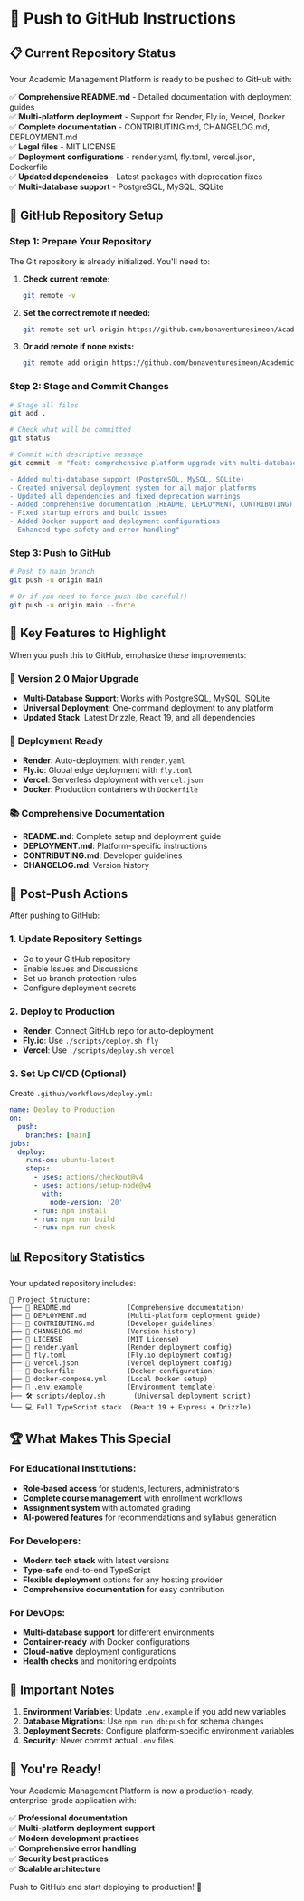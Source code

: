 # 🚀 Push to GitHub Instructions

## 📋 Current Repository Status

Your Academic Management Platform is ready to be pushed to GitHub with:

✅ **Comprehensive README.md** - Detailed documentation with deployment guides  
✅ **Multi-platform deployment** - Support for Render, Fly.io, Vercel, Docker  
✅ **Complete documentation** - CONTRIBUTING.md, CHANGELOG.md, DEPLOYMENT.md  
✅ **Legal files** - MIT LICENSE  
✅ **Deployment configurations** - render.yaml, fly.toml, vercel.json, Dockerfile  
✅ **Updated dependencies** - Latest packages with deprecation fixes  
✅ **Multi-database support** - PostgreSQL, MySQL, SQLite  

## 🔧 GitHub Repository Setup

### Step 1: Prepare Your Repository

The Git repository is already initialized. You'll need to:

1. **Check current remote:**
   ```bash
   git remote -v
   ```

2. **Set the correct remote if needed:**
   ```bash
   git remote set-url origin https://github.com/bonaventuresimeon/AcademicCRM.git
   ```

3. **Or add remote if none exists:**
   ```bash
   git remote add origin https://github.com/bonaventuresimeon/AcademicCRM.git
   ```

### Step 2: Stage and Commit Changes

```bash
# Stage all files
git add .

# Check what will be committed
git status

# Commit with descriptive message
git commit -m "feat: comprehensive platform upgrade with multi-database support

- Added multi-database support (PostgreSQL, MySQL, SQLite)
- Created universal deployment system for all major platforms
- Updated all dependencies and fixed deprecation warnings
- Added comprehensive documentation (README, DEPLOYMENT, CONTRIBUTING)
- Fixed startup errors and build issues
- Added Docker support and deployment configurations
- Enhanced type safety and error handling"
```

### Step 3: Push to GitHub

```bash
# Push to main branch
git push -u origin main

# Or if you need to force push (be careful!)
git push -u origin main --force
```

## 🌟 Key Features to Highlight

When you push this to GitHub, emphasize these improvements:

### 🔄 **Version 2.0 Major Upgrade**
- **Multi-Database Support**: Works with PostgreSQL, MySQL, SQLite
- **Universal Deployment**: One-command deployment to any platform
- **Updated Stack**: Latest Drizzle, React 19, and all dependencies

### 🚀 **Deployment Ready**
- **Render**: Auto-deployment with `render.yaml`
- **Fly.io**: Global edge deployment with `fly.toml`
- **Vercel**: Serverless deployment with `vercel.json`
- **Docker**: Production containers with `Dockerfile`

### 📚 **Comprehensive Documentation**
- **README.md**: Complete setup and deployment guide
- **DEPLOYMENT.md**: Platform-specific instructions
- **CONTRIBUTING.md**: Developer guidelines
- **CHANGELOG.md**: Version history

## 🎯 Post-Push Actions

After pushing to GitHub:

### 1. **Update Repository Settings**
- Go to your GitHub repository
- Enable Issues and Discussions
- Set up branch protection rules
- Configure deployment secrets

### 2. **Deploy to Production**
- **Render**: Connect GitHub repo for auto-deployment
- **Fly.io**: Use `./scripts/deploy.sh fly`
- **Vercel**: Use `./scripts/deploy.sh vercel`

### 3. **Set Up CI/CD (Optional)**
Create `.github/workflows/deploy.yml`:
```yaml
name: Deploy to Production
on:
  push:
    branches: [main]
jobs:
  deploy:
    runs-on: ubuntu-latest
    steps:
      - uses: actions/checkout@v4
      - uses: actions/setup-node@v4
        with:
          node-version: '20'
      - run: npm install
      - run: npm run build
      - run: npm run check
```

## 📊 Repository Statistics

Your updated repository includes:

```
📁 Project Structure:
├── 📄 README.md              (Comprehensive documentation)
├── 📄 DEPLOYMENT.md          (Multi-platform deployment guide)
├── 📄 CONTRIBUTING.md        (Developer guidelines)
├── 📄 CHANGELOG.md           (Version history)
├── 📄 LICENSE                (MIT License)
├── 🔧 render.yaml            (Render deployment config)
├── 🔧 fly.toml               (Fly.io deployment config)
├── 🔧 vercel.json            (Vercel deployment config)
├── 🐳 Dockerfile             (Docker configuration)
├── 🐳 docker-compose.yml     (Local Docker setup)
├── 📄 .env.example           (Environment template)
├── 🛠️ scripts/deploy.sh       (Universal deployment script)
└── 💻 Full TypeScript stack  (React 19 + Express + Drizzle)
```

## 🏆 What Makes This Special

### For Educational Institutions:
- **Role-based access** for students, lecturers, administrators
- **Complete course management** with enrollment workflows
- **Assignment system** with automated grading
- **AI-powered features** for recommendations and syllabus generation

### For Developers:
- **Modern tech stack** with latest versions
- **Type-safe** end-to-end TypeScript
- **Flexible deployment** options for any hosting provider
- **Comprehensive documentation** for easy contribution

### For DevOps:
- **Multi-database support** for different environments
- **Container-ready** with Docker configurations
- **Cloud-native** deployment configurations
- **Health checks** and monitoring endpoints

## 🚨 Important Notes

1. **Environment Variables**: Update `.env.example` if you add new variables
2. **Database Migrations**: Use `npm run db:push` for schema changes
3. **Deployment Secrets**: Configure platform-specific environment variables
4. **Security**: Never commit actual `.env` files

## 🎉 You're Ready!

Your Academic Management Platform is now a production-ready, enterprise-grade application with:

✅ **Professional documentation**  
✅ **Multi-platform deployment support**  
✅ **Modern development practices**  
✅ **Comprehensive error handling**  
✅ **Security best practices**  
✅ **Scalable architecture**  

Push to GitHub and start deploying to production! 🚀